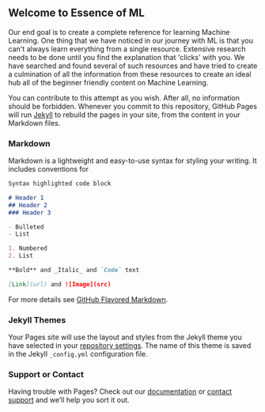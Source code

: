 ## Welcome to Essence of ML

Our end goal is to create a complete reference for learning Machine Learning. One thing that we have noticed in our journey with ML is that you can't always learn everything from a single resource. Extensive research needs to be done until you find the explanation that 'clicks' with you. We have searched and found several of such resources and have tried to create a culmination of all the information from these resources to create an ideal hub all of the beginner friendly content on Machine Learning.

You can contribute to this attempt as you wish. After all, no information should be forbidden. Whenever you commit to this repository, GitHub Pages will run [Jekyll](https://jekyllrb.com/) to rebuild the pages in your site, from the content in your Markdown files.

### Markdown

Markdown is a lightweight and easy-to-use syntax for styling your writing. It includes conventions for

```markdown
Syntax highlighted code block

# Header 1
## Header 2
### Header 3

- Bulleted
- List

1. Numbered
2. List

**Bold** and _Italic_ and `Code` text

[Link](url) and ![Image](src)
```

For more details see [GitHub Flavored Markdown](https://guides.github.com/features/mastering-markdown/).

### Jekyll Themes

Your Pages site will use the layout and styles from the Jekyll theme you have selected in your [repository settings](https://github.com/fillerInk/Essence-of-ML/settings). The name of this theme is saved in the Jekyll `_config.yml` configuration file.

### Support or Contact

Having trouble with Pages? Check out our [documentation](https://help.github.com/categories/github-pages-basics/) or [contact support](https://github.com/contact) and we’ll help you sort it out.
